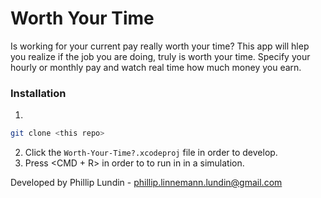 # Worth Your Time
Is working for your current pay really worth your time? This app will hlep you realize if the job you are doing, truly is worth your time. Specify your hourly or monthly pay and watch real time how much money you earn. 

### Installation
1. 
```bash
git clone <this repo>
```

2. Click the ``Worth-Your-Time?.xcodeproj`` file in order to develop.
3. Press <CMD + R> in order to to run in in a simulation.


Developed by
Phillip Lundin - phillip.linnemann.lundin@gmail.com

